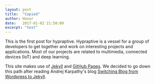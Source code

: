 ```yaml
---
layout: post
title:  "Copied"
author: Honor
date:   2017-01-02 21:50:00
excerpt: "test"
---
```

This is the first post for hypraptive. Hypraptive is a vessel for a group of developers to get together and work on interesting projects and applications. Most of our projects are related to multimedia, connected devices (IoT) and deep learning.

This site makes use of [Jekyll](http://jekyllrb.com/) and [GitHub Pages](https://pages.github.com/). We decided to go down this path after reading Andrej Karpathy's blog [Switching Blog from Wordpress to Jekyll](http://karpathy.github.io/2014/07/01/switching-to-jekyll/).
